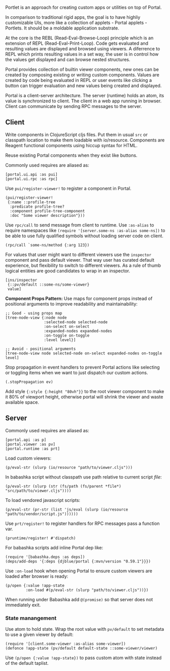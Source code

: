 
Portlet is an approach for creating custom apps or utilities on top of Portal.

In comparison to traditional rigid apps, the goal is to have highliy customizable UIs, more like a collection of applets - Portal applets - Portlets.
It should be a moldable application substrate.

At the core is the REBL (Read-Eval-Browse-Loop) principle which is an extension of REPL (Read-Eval-Print-Loop).
Code gets evaluated and resulting values are displayed and browsed using viewers.
A diferrence to REPL which prints resulting values in a set way, the user is in control how the values get displayed and can browse nested structures.

Portal provides collection of builtin viewer components, new ones can be created by composing existing or writing custom components.
Values are created by code being evaluated in REPL or user events like clicking a button can trigger evaluation and new values being created and displayed.

Portal is a client-server architecture.
The server (runtime) holds an atom, its value is synchronized to client.
The client in a web app running in browser. Client can communicate by sending RPC messages to the server.

## Client

Write components in ClojureScript cljs files.
Put them in usual `src` or classpath location to make them loadable with io/resource.
Components are Reagent functional components using hiccup syntax for HTML.

Reuse existing Portal components when they exist like buttons.

Commonly used requires are aliased as:

    [portal.ui.api :as pui]
    [portal.ui.rpc :as rpc]

Use `pui/register-viewer!` to register a component in Portal.

    (pui/register-viewer!
     {:name ::profile-tree
      :predicate profile-tree?
      :component profile-tree-component
      :doc "Some viewer description"}))


Use `rpc/call` to send message from client to runtime.
Use `:as-alias` to require namespaces like `(require '[server.some-ns :as-alias some-ns])` to be able to use fully qualified symbols without loading server code on client.

    (rpc/call `some-ns/method {:arg 123})

For values that user might want to different viewers use the `inspector` component and pass default viewer.
That way user has curated default experience, but flexibility to switch to different viewers.
As a rule of thumb logical entities are good candidates to wrap in an inspector.

    [ins/inspector
     {::pv/default ::some-ns/some-viewer}
     value]

**Component Props Pattern:**
Use maps for component props instead of positional arguments to improve readability and maintainability:

    ;; Good - using props map
    [tree-node-view {:node node
                     :selected-node selected-node
                     :on-select on-select
                     :expanded-nodes expanded-nodes
                     :on-toggle on-toggle
                     :level level}]
    
    ;; Avoid - positional arguments
    [tree-node-view node selected-node on-select expanded-nodes on-toggle level]

Stop propagation in event handlers to prevent Portal actions like selecting or toggling items when we want to just dispatch our custom actions.

    (.stopPropagation ev)

Add style `{:style {:height "80vh"}}` to the root viewer component to make it 80% of viewport height, otherwise portal will shrink the viewer and waste available space.

## Server

Commonly used requires are aliased as:

    [portal.api :as p]
    [portal.viewer :as pv]
    [portal.runtime :as prt]

Load custom viewers:

    (p/eval-str (slurp (io/resource "path/to/viewer.cljs")))

In babashka script without classpath use path relative to current script *file*:

    (p/eval-str (slurp (str (fs/path (fs/parent *file*) "src/path/to/viewer.cljs"))))

To load vendored javascript scripts:

    (p/eval-str (pr-str (list 'js/eval (slurp (io/resource "path/to/vendor/script.js"))))))

Use `prt/register!` to register handlers for RPC messages pass a function var.

    (pruntime/register! #'dispatch)

For babashka scripts add inline Portal dep like:

    (require '[babashka.deps :as deps])
    (deps/add-deps '{:deps {djblue/portal {:mvn/version "0.59.1"}}})

Use `:on-load` hook when opening Portal to ensure custom viewers are loaded after browser is ready:

    (p/open {:value !app-state
             :on-load #(p/eval-str (slurp "path/to/viewer.cljs"))})

When running under Babashka add `@(promise)` so that server does not immediately exit.

### State manangement

Use atom to hold state. Wrap the root value with `pv/default` to set metadata to use a given viewer by default:

    (require '[client.some-viewer :as-alias some-viewer])
    (defonce !app-state (pv/default default-state ::some-viewer/viewer)

Use `(p/open {:value !app-state})` to pass custom atom with state instead of the default taplist.
